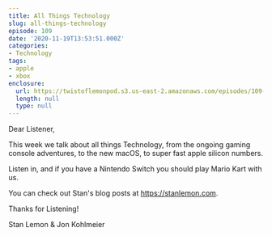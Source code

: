 ```yaml
---
title: All Things Technology
slug: all-things-technology
episode: 109
date: '2020-11-19T13:53:51.000Z'
categories:
- Technology
tags:
- apple
- xbox
enclosure:
  url: https://twistoflemonpod.s3.us-east-2.amazonaws.com/episodes/109-lwatol-20201119.mp3
  length: null
  type: null
---
```


Dear Listener,

This week we talk about all things Technology, from the ongoing gaming console adventures, to the new macOS, to super fast apple silicon numbers.

Listen in, and if you have a Nintendo Switch you should play Mario Kart with us.

You can check out Stan's blog posts at https://stanlemon.com.

Thanks for Listening!

Stan Lemon & Jon Kohlmeier
